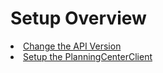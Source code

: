 # Setup Overview
<list>
<li><a href="02-Change-the-API-Version.md">Change the API Version</a></li>
<li><a href="01-Setup-the-PCOClient.md">Setup the PlanningCenterClient</a></li>
</list>
